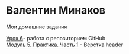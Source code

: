 # Валентин Минаков  
Мои домашние задания


[Урок 6](https://valikminak.github.io/Site1/)- работа с репозиторием GitHub  
[Модуль 5. Практика. Часть 1](https://ValikMinak.github.io/Page-making/) - Верстка header
